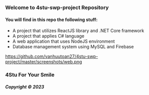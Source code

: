 ### Welcome to 4stu-swp-project Repository 

#### You will find in this repo the following stuff:

* A project that utilizes ReactJS library and .NET Core framework
* A project that applies C# language
* A web application that uses NodeJS environment
* Database management system using MySQL and Firebase

https://github.com/vanhuutoan27/4stu-swp-project/master/screenshots/web.png

### 4Stu For Your Smile

##### Copyright &#169; 2023
